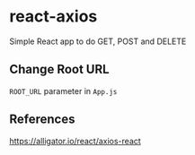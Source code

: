 # react-axios

Simple React app to do GET, POST and DELETE

## Change Root URL

`ROOT_URL` parameter in `App.js`

## References

https://alligator.io/react/axios-react
